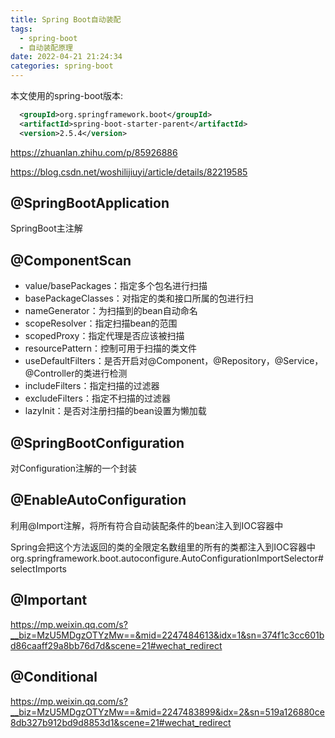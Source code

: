 ```yaml
---
title: Spring Boot自动装配
tags:
  - spring-boot
  - 自动装配原理
date: 2022-04-21 21:24:34
categories: spring-boot
---
```


本文使用的spring-boot版本:

```xml
  <groupId>org.springframework.boot</groupId>
  <artifactId>spring-boot-starter-parent</artifactId>
  <version>2.5.4</version>
```

https://zhuanlan.zhihu.com/p/85926886

https://blog.csdn.net/woshilijiuyi/article/details/82219585

## @SpringBootApplication

SpringBoot主注解

## @ComponentScan

- value/basePackages：指定多个包名进行扫描
- basePackageClasses：对指定的类和接口所属的包进行扫
- nameGenerator：为扫描到的bean自动命名
- scopeResolver：指定扫描bean的范围
- scopedProxy：指定代理是否应该被扫描
- resourcePattern：控制可用于扫描的类文件
- useDefaultFilters：是否开启对@Component，@Repository，@Service，@Controller的类进行检测
- includeFilters：指定扫描的过滤器
- excludeFilters：指定不扫描的过滤器
- lazyInit：是否对注册扫描的bean设置为懒加载

## @SpringBootConfiguration

对Configuration注解的一个封装

## @EnableAutoConfiguration

利用@Import注解，将所有符合自动装配条件的bean注入到IOC容器中

Spring会把这个方法返回的类的全限定名数组里的所有的类都注入到IOC容器中
org.springframework.boot.autoconfigure.AutoConfigurationImportSelector#selectImports

## @Important
https://mp.weixin.qq.com/s?__biz=MzU5MDgzOTYzMw==&mid=2247484613&idx=1&sn=374f1c3cc601bd86caaff29a8bb76d7d&scene=21#wechat_redirect

## @Conditional
https://mp.weixin.qq.com/s?__biz=MzU5MDgzOTYzMw==&mid=2247483899&idx=2&sn=519a126880ce8db327b912bd9d8853d1&scene=21#wechat_redirect


